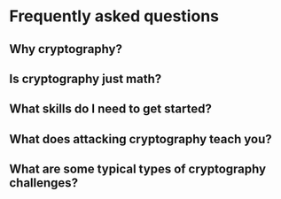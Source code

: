 # Frequently asked questions

## Why cryptography?

## Is cryptography just math?

## What skills do I need to get started?

## What does attacking cryptography teach you?

## What are some typical types of cryptography challenges?